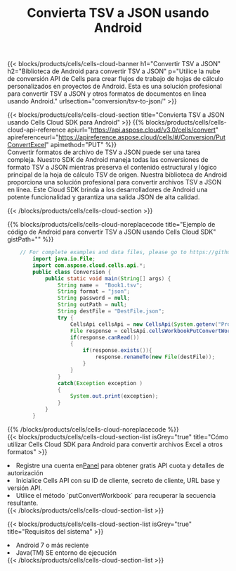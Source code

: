 ﻿---
title:  Convierta TSV a JSON usando Android
description:  Utilizar el SDK de Cloud Aspose.Cells para Android para convertir un archivo en formato TSV a un archivo en formato JSON.
kwords: Excel, Convert TSV to JSON, REST, Android
howto: How to convert TSV to JSON using Aspose.Cells Cloud Android library.
---
{{< blocks/products/cells/cells-cloud-banner h1="Convertir TSV a JSON" h2="Biblioteca de Android para convertir TSV a JSON" p="Utilice la nube de conversión API de Cells para crear flujos de trabajo de hojas de cálculo personalizados en proyectos de Android. Esta es una solución profesional para convertir TSV a JSON y otros formatos de documentos en línea usando Android." urlsection="conversion/tsv-to-json/" >}}

{{< blocks/products/cells/cells-cloud-section title="Convierta TSV a JSON usando Cells Cloud SDK para Android" >}}
{{% blocks/products/cells/cells-cloud-api-reference apiurl="https://api.aspose.cloud/v3.0/cells/convert" apireferenceurl="https://apireference.aspose.cloud/cells/#/Conversion/PutConvertExcel" apimethod="PUT" %}}
<br/>
Convertir formatos de archivo de TSV a JSON puede ser una tarea compleja. Nuestro SDK de Android maneja todas las conversiones de formato TSV a JSON mientras preserva el contenido estructural y lógico principal de la hoja de cálculo TSV de origen. Nuestra biblioteca de Android proporciona una solución profesional para convertir archivos TSV a JSON en línea. Este Cloud SDK brinda a los desarrolladores de Android una potente funcionalidad y garantiza una salida JSON de alta calidad.

{{< /blocks/products/cells/cells-cloud-section >}}

{{% blocks/products/cells/cells-cloud-noreplacecode title="Ejemplo de código de Android para convertir TSV a JSON usando Cells Cloud SDK" gistPath="" %}}
 
```java
    // For complete examples and data files, please go to https://github.com/aspose-cells-cloud/aspose-cells-cloud-android/
        import java.io.File;
        import com.aspose.cloud.cells.api.*;
        public class Conversion {
            public static void main(String[] args) {
                String name =  "Book1.tsv";
                String format = "json";
                String password = null;
                String outPath = null;
                String destFile = "DestFile.json";
                try {
                    CellsApi cellsApi = new CellsApi(System.getenv("ProductClientId"), System.getenv("ProductClientSecret"));
                    File response = cellsApi.cellsWorkbookPutConvertWorkbook(new File(name), format, password, outPath, null,null);            
                    if(response.canRead())
                    {
                        if(response.exists()){
                            response.renameTo(new File(destFile));
                        }                
                    }
                }
                catch(Exception exception )
                {
                    System.out.print(exception);
                }
            }
        }
```
 
{{% /blocks/products/cells/cells-cloud-noreplacecode %}}
<br/>
{{< blocks/products/cells/cells-cloud-section-list isGrey="true" title="Cómo utilizar Cells Cloud SDK para Android para convertir archivos Excel a otros formatos" >}}
<li> Registre una cuenta en<a href="https://dashboard.aspose.cloud/">Panel</a> para obtener gratis API cuota y detalles de autorización</li>
<li>Inicialice Cells API con su ID de cliente, secreto de cliente, URL base y versión API.</li>
<li>Utilice el método `putConvertWorkbook` para recuperar la secuencia resultante.</li>
{{< /blocks/products/cells/cells-cloud-section-list >}}

{{< blocks/products/cells/cells-cloud-section-list isGrey="true" title="Requisitos del sistema" >}}
<li>Android 7 o más reciente</li>
<li>Java(TM) SE entorno de ejecución</li>
{{< /blocks/products/cells/cells-cloud-section-list >}}
